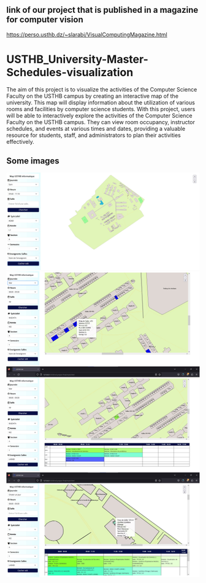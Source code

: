 ## link of our project that is published in a magazine for computer vision
https://perso.usthb.dz/~slarabi/VisualComputingMagazine.html

# USTHB_University-Master-Schedules-visualization
The aim of this project is to visualize the activities of the Computer Science Faculty on the USTHB campus by creating an interactive map of the university. This map will display information about the utilization of various rooms and facilities by computer science students.
With this project, users will be able to interactively explore the activities of the Computer Science Faculty on the USTHB campus. They can view room occupancy, instructor schedules, and events at various times and dates, providing a valuable resource for students, staff, and administrators to plan their activities
effectively.


## Some images
<img src="./display_image.jpg" alt="usthb map" title="usthb map">
<img src="./img2.jpg" alt="schedule day&time" title="schedule day&time">
<img src="./img3.jpg" alt="schedule of professor" title="schedule of professor">
<img src="./img4.jpg" alt="schedule of classes" title="schedule of classes">
